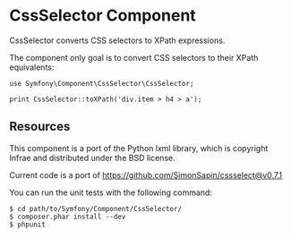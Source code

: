 CssSelector Component
=====================

CssSelector converts CSS selectors to XPath expressions.

The component only goal is to convert CSS selectors to their XPath
equivalents:

    use Symfony\Component\CssSelector\CssSelector;

    print CssSelector::toXPath('div.item > h4 > a');

Resources
---------

This component is a port of the Python lxml library, which is copyright Infrae
and distributed under the BSD license.

Current code is a port of https://github.com/SimonSapin/cssselect@v0.7.1

You can run the unit tests with the following command:

    $ cd path/to/Symfony/Component/CssSelector/
    $ composer.phar install --dev
    $ phpunit
